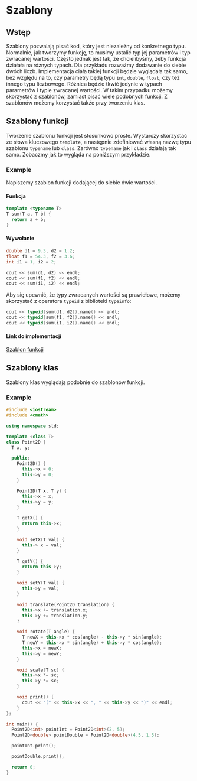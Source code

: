 # Szablony

## Wstęp

Szablony pozwalają pisać kod, który jest niezależny od konkretnego typu.
Normalnie, jak tworzymy funkcję, to musimy ustalić typ jej parametrów i typ zwracanej wartości.
Często jednak jest tak, że chcielibyśmy, żeby funkcja działała na różnych typach.
Dla przykładu rozważmy dodawanie do siebie dwóch liczb.
Implementacja ciała takiej funkcji będzie wyglądała tak samo, bez względu na to, czy parametry będą typu `int`, `double`, `float`, czy też innego typu liczbowego.
Różnica będzie tkwić jedynie w typach parametrów i typie zwracanej wartości.
W takim przypadku możemy skorzystać z szablonów, zamiast pisać wiele podobnych funkcji.
Z szablonów możemy korzystać także przy tworzeniu klas.

## Szablony funkcji

Tworzenie szablonu funkcji jest stosunkowo proste.
Wystarczy skorzystać ze słowa kluczowego `template`, a następnie zdefiniować własną nazwę typu szablonu `typename` lub `class`.
Zarówno `typename` jak i `class` działają tak samo.
Zobaczmy jak to wygląda na poniższym przykładzie.

### Example

Napiszemy szablon funkcji dodającej do siebie dwie wartości.

#### Funkcja
```cpp
template <typename T>
T sum(T a, T b) {
  return a + b;
}
```

#### Wywołanie
```cpp
double d1 = 9.3, d2 = 1.2;
float f1 = 54.3, f2 = 3.6;
int i1 = 1, i2 = 2;

cout << sum(d1, d2) << endl;
cout << sum(f1, f2) << endl;
cout << sum(i1, i2) << endl;
```

Aby się upewnić, że typy zwracanych wartości są prawidłowe, możemy skorzystać z operatora `typeid` z biblioteki `typeinfo`:

```cpp
cout << typeid(sum(d1, d2)).name() << endl;
cout << typeid(sum(f1, f2)).name() << endl;
cout << typeid(sum(i1, i2)).name() << endl;
```

#### Link do implementacji

[Szablon funkcji](https://replit.com/@damiankurpiewski/SumTemplate#main.cpp)

## Szablony klas

Szablony klas wyglądają podobnie do szablonów funkcji.

### Example

```cpp
#include <iostream>
#include <cmath>

using namespace std;

template <class T>
class Point2D {
  T x, y;

  public:
    Point2D() {
      this->x = 0;
      this->y = 0;
    }

    Point2D(T x, T y) {
      this->x = x;
      this->y = y;
    }

    T getX() {
      return this->x;
    }

    void setX(T val) {
      this-> x = val;
    }

    T getY() {
      return this->y;
    }

    void setY(T val) {
      this->y = val;
    }

    void translate(Point2D translation) {
      this->x += translation.x;
      this->y += translation.y;
    }

    void rotate(T angle) {
      T newX = this->x * cos(angle) - this->y * sin(angle);
      T newY = this->x * sin(angle) + this->y * cos(angle);
      this->x = newX;
      this->y = newY;
    }

    void scale(T sc) {
      this->x *= sc;
      this->y *= sc;
    }

    void print() {
      cout << "(" << this->x << ", " << this->y << ")" << endl;
    }
};

int main() {
  Point2D<int> pointInt = Point2D<int>(2, 5);
  Point2D<double> pointDouble = Point2D<double>(4.5, 1.3);

  pointInt.print();

  pointDouble.print();

  return 0;
}
```